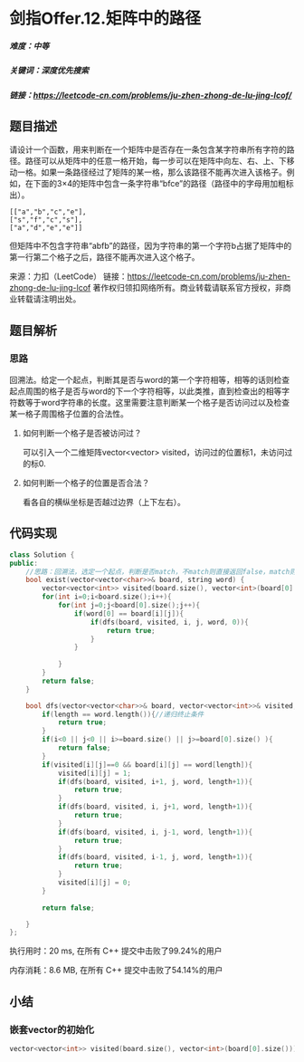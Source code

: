 # 剑指Offer.12.矩阵中的路径

##### 难度：中等

##### 关键词：深度优先搜索

##### 链接：https://leetcode-cn.com/problems/ju-zhen-zhong-de-lu-jing-lcof/

## 题目描述

请设计一个函数，用来判断在一个矩阵中是否存在一条包含某字符串所有字符的路径。路径可以从矩阵中的任意一格开始，每一步可以在矩阵中向左、右、上、下移动一格。如果一条路径经过了矩阵的某一格，那么该路径不能再次进入该格子。例如，在下面的3×4的矩阵中包含一条字符串“bfce”的路径（路径中的字母用加粗标出）。

```
[["a","b","c","e"],
["s","f","c","s"],
["a","d","e","e"]]
```

但矩阵中不包含字符串“abfb”的路径，因为字符串的第一个字符b占据了矩阵中的第一行第二个格子之后，路径不能再次进入这个格子。

来源：力扣（LeetCode）
链接：https://leetcode-cn.com/problems/ju-zhen-zhong-de-lu-jing-lcof
著作权归领扣网络所有。商业转载请联系官方授权，非商业转载请注明出处。

## 题目解析

### 思路

回溯法。给定一个起点，判断其是否与word的第一个字符相等，相等的话则检查起点周围的格子是否与word的下一个字符相等，以此类推，直到检查出的相等字符数等于word字符串的长度。这里需要注意判断某一个格子是否访问过以及检查某一格子周围格子位置的合法性。

1. 如何判断一个格子是否被访问过？

   可以引入一个二维矩阵vector<vector<int>> visited，访问过的位置标1，未访问过的标0.

2. 如何判断一个格子的位置是否合法？

   看各自的横纵坐标是否越过边界（上下左右）。

## 代码实现

```c++
class Solution {
public:
    //思路：回溯法，选定一个起点，判断是否match，不match则直接返回false，match则递归检查起点周围的格子是否等于word的第二个字符，依次类推。
    bool exist(vector<vector<char>>& board, string word) {
        vector<vector<int>> visited(board.size(), vector<int>(board[0].size()));
        for(int i=0;i<board.size();i++){
            for(int j=0;j<board[0].size();j++){
                if(word[0] == board[i][j]){
                    if(dfs(board, visited, i, j, word, 0)){
                        return true;
                    }
                }
                
            }
        }
        return false;
    }

    bool dfs(vector<vector<char>>& board, vector<vector<int>>& visited, int i, int j, string& word, int length){
        if(length == word.length()){//递归终止条件
            return true;
        }
        if(i<0 || j<0 || i>=board.size() || j>=board[0].size() ){
            return false;
        }
        if(visited[i][j]==0 && board[i][j] == word[length]){
            visited[i][j] = 1;
            if(dfs(board, visited, i+1, j, word, length+1)){
                return true;
            }
            if(dfs(board, visited, i, j+1, word, length+1)){
                return true;
            }
            if(dfs(board, visited, i, j-1, word, length+1)){
                return true;
            }
            if(dfs(board, visited, i-1, j, word, length+1)){
                return true;
            }
            visited[i][j] = 0;
        }
        
        return false;

    }
};
```

执行用时：20 ms, 在所有 C++ 提交中击败了99.24%的用户

内存消耗：8.6 MB, 在所有 C++ 提交中击败了54.14%的用户

## 小结

### 嵌套vector的初始化

```c++
vector<vector<int>> visited(board.size(), vector<int>(board[0].size()));
```



